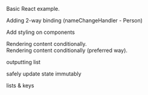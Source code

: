 Basic React example.

Adding 2-way binding (nameChangeHandler - Person)

Add styling on components

Rendering content conditionally.  
Rendering content conditionally (preferred way).

outputting list

safely update state immutably

lists & keys